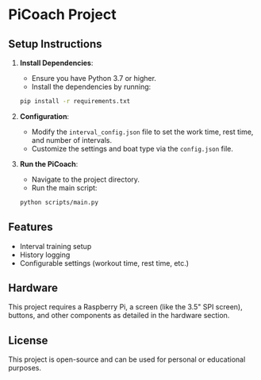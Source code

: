 # PiCoach Project

## Setup Instructions

1. **Install Dependencies**:
    - Ensure you have Python 3.7 or higher.
    - Install the dependencies by running:
    ```bash
    pip install -r requirements.txt
    ```

2. **Configuration**:
    - Modify the `interval_config.json` file to set the work time, rest time, and number of intervals.
    - Customize the settings and boat type via the `config.json` file.

3. **Run the PiCoach**:
    - Navigate to the project directory.
    - Run the main script:
    ```bash
    python scripts/main.py
    ```

## Features

- Interval training setup
- History logging
- Configurable settings (workout time, rest time, etc.)

## Hardware

This project requires a Raspberry Pi, a screen (like the 3.5" SPI screen), buttons, and other components as detailed in the hardware section.

## License

This project is open-source and can be used for personal or educational purposes.
